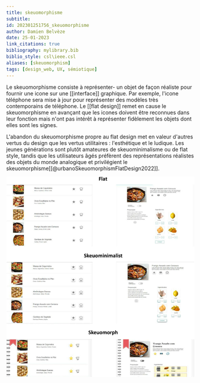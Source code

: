 ```yaml
---
title: skeuomorphisme
subtitle:
id: 202301251756_skeuomorphisme
author: Damien Belvèze
date: 25-01-2023
link_citations: true
bibliography: mylibrary.bib
biblio_style: csl\ieee.csl
aliases: [skeuomorphism]
tags: [design_web, UX, sémiotique]
---
```


Le skeuomorphisme consiste à représenter- un objet de façon réaliste pour fournir une icone sur une [[interface]] graphique. Par exemple, l'icone téléphone sera mise à jour pour représenter des modèles très contemporains de téléphone. 
Le [[flat design]] remet en cause le skeuomorphisme en avançant que les icones doivent être reconnues dans leur fonction mais n'ont pas intérêt à représenter fidèlement les objets dont elles sont les signes. 

L'abandon du skeuomorphisme propre au flat design met en valeur d'autres vertus du design que les vertus utilitaires : l'esthétique et le ludique. 
Les jeunes générations sont plutôt amateures de skeuominimalisme ou de flat style, tandis que les utilisateurs âgés préfèrent des représentations réalistes des objets du monde analogique et privilégient le skeuomorphisme[[@urbanoSkeuomorphismFlatDesign2022]].

![](images/skeuominimalisme.jpeg)





